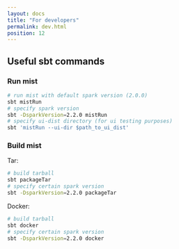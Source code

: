 ```yaml
---
layout: docs
title: "For developers"
permalink: dev.html
position: 12
---
```

## Useful sbt commands

### Run mist

```sh
# run mist with default spark version (2.0.0)
sbt mistRun
# specify spark version
sbt -DsparkVersion=2.2.0 mistRun
# specify ui-dist directory (for ui testing purposes)
sbt 'mistRun --ui-dir $path_to_ui_dist'
```

### Build mist

Tar:
```sh
# build tarball
sbt packageTar
# specify certain spark version
sbt -DsparkVersion=2.2.0 packageTar
```

Docker:
```sh
# build tarball
sbt docker
# specify certain spark version
sbt -DsparkVersion=2.2.0 docker
```

